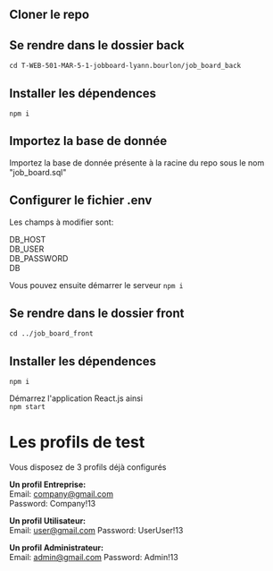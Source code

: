 ## Cloner le repo


## Se rendre dans le dossier back
`cd T-WEB-501-MAR-5-1-jobboard-lyann.bourlon/job_board_back`
## Installer les dépendences
`npm i`

## Importez la base de donnée
Importez la base de donnée présente à la racine du repo sous le nom "job_board.sql"
## Configurer le fichier .env
Les champs à modifier sont:</br>

DB_HOST</br>
DB_USER</br>
DB_PASSWORD</br>
DB</br>

Vous pouvez ensuite démarrer le serveur
`npm i`



## Se rendre dans le dossier front
`cd ../job_board_front`
## Installer les dépendences
`npm i`

Démarrez l'application React.js ainsi</br>
`npm start`



# Les profils de test

Vous disposez de 3 profils déjà configurés

**Un profil Entreprise:</br>**
Email: company@gmail.com</br>
Password: Company!13

**Un profil Utilisateur:</br>**
Email: user@gmail.com
Password: UserUser!13

**Un profil Administrateur:</br>**
Email: admin@gmail.com
Password: Admin!13
